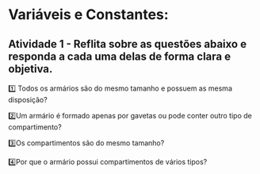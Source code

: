 # Variáveis e Constantes:  
## **Atividade 1** - Reflita sobre as questões abaixo e responda a cada uma delas de forma clara e objetiva.

1️⃣ Todos os armários são do mesmo tamanho e possuem as mesma disposição?

2️⃣Um armário é formado apenas por gavetas ou pode conter outro tipo de compartimento?

3️⃣Os compartimentos são do mesmo tamanho?

4️⃣Por que o armário possui compartimentos de vários tipos?

